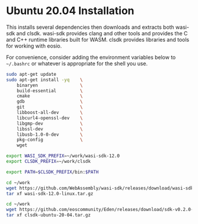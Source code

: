 # Ubuntu 20.04 Installation

This installs several dependencies then downloads and extracts both wasi-sdk and clsdk. wasi-sdk provides clang and other tools and provides the C and C++ runtime libraries built for WASM. clsdk provides libraries and tools for working with eosio.

For convenience, consider adding the environment variables below to `~/.bashrc` or whatever is appropriate for the shell you use.

```sh
sudo apt-get update
sudo apt-get install -yq    \
    binaryen                \
    build-essential         \
    cmake                   \
    gdb                     \
    git                     \
    libboost-all-dev        \
    libcurl4-openssl-dev    \
    libgmp-dev              \
    libssl-dev              \
    libusb-1.0-0-dev        \
    pkg-config              \
    wget

export WASI_SDK_PREFIX=~/work/wasi-sdk-12.0
export CLSDK_PREFIX=~/work/clsdk

export PATH=$CLSDK_PREFIX/bin:$PATH

cd ~/work
wget https://github.com/WebAssembly/wasi-sdk/releases/download/wasi-sdk-12/wasi-sdk-12.0-linux.tar.gz
tar xf wasi-sdk-12.0-linux.tar.gz

cd ~/work
wget https://github.com/eoscommunity/Eden/releases/download/sdk-v0.2.0-alpha/clsdk-ubuntu-20-04.tar.gz
tar xf clsdk-ubuntu-20-04.tar.gz
```
